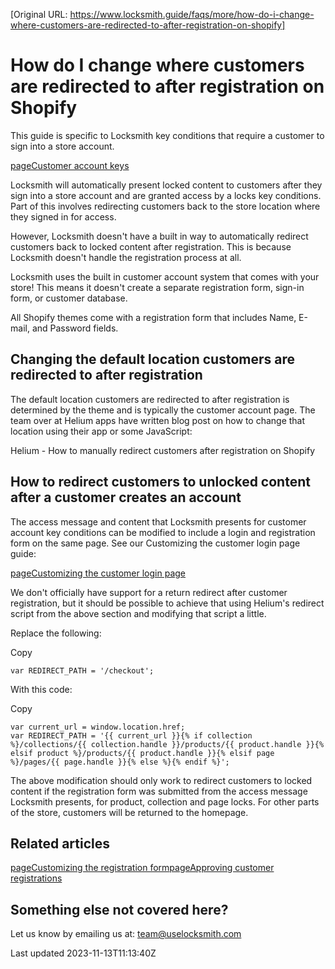 [Original URL: https://www.locksmith.guide/faqs/more/how-do-i-change-where-customers-are-redirected-to-after-registration-on-shopify]

# How do I change where customers are redirected to after registration on Shopify

This guide is specific to Locksmith key conditions that require a customer to sign into a store account.

[pageCustomer account keys](/keys/customer-account-keys)

Locksmith will automatically present locked content to customers after they sign into a store account and are granted access by a locks key conditions. Part of this involves redirecting customers back to the store location where they signed in for access.

However, Locksmith doesn't have a built in way to automatically redirect customers back to locked content after registration. This is because Locksmith doesn't handle the registration process at all.

Locksmith uses the built in customer account system that comes with your store! This means it doesn't create a separate registration form, sign-in form, or customer database.

All Shopify themes come with a registration form that includes Name, E-mail, and Password fields.

## Changing the default location customers are redirected to after registration

The default location customers are redirected to after registration is determined by the theme and is typically the customer account page. The team over at Helium apps have written blog post on how to change that location using their app or some JavaScript:

Helium - How to manually redirect customers after registration on Shopify

## How to redirect customers to unlocked content after a customer creates an account

The access message and content that Locksmith presents for customer account key conditions can be modified to include a login and registration form on the same page. See our Customizing the customer login page guide:

[pageCustomizing the customer login page](/tutorials/more/customizing-the-customer-login-page)

We don't officially have support for a return redirect after customer registration, but it should be possible to achieve that using Helium's redirect script from the above section and modifying that script a little.

Replace the following:

Copy

    var REDIRECT_PATH = '/checkout';

With this code:

Copy

    var current_url = window.location.href;
    var REDIRECT_PATH = '{{ current_url }}{% if collection %}/collections/{{ collection.handle }}/products/{{ product.handle }}{% elsif product %}/products/{{ product.handle }}{% elsif page %}/pages/{{ page.handle }}{% else %}{% endif %}';

The above modification should only work to redirect customers to locked content if the registration form was submitted from the access message Locksmith presents, for product, collection and page locks. For other parts of the store, customers will be returned to the homepage.

## Related articles
[pageCustomizing the registration form](/tutorials/more/customizing-the-registration-form)[pageApproving customer registrations](/tutorials/approving-customer-registrations)
## Something else not covered here?

Let us know by emailing us at: team@uselocksmith.com

Last updated 2023-11-13T11:13:40Z